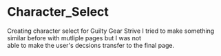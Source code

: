 # Character_Select
Creating character select for Guilty Gear Strive
I tried to make something similar before with mutliple pages but I was not <br>
able to make the user's decsions transfer to the final page.
